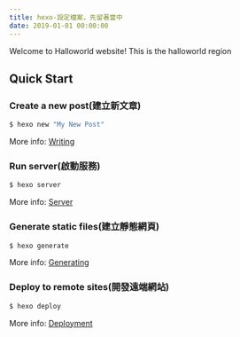 ```yaml
---
title: hexo-設定檔案，先留著當中
date: 2019-01-01 00:00:00
---
```

Welcome to Halloworld website! This is the halloworld region<!--  Check [documentation](https://hexo.io/docs/) for more info. If you get any problems when using Hexo, you can find the answer in [troubleshooting](https://hexo.io/docs/troubleshooting.html) or you can ask me on [GitHub](https://github.com/hexojs/hexo/issues). -->


## Quick Start

### Create a new post(建立新文章)

``` bash
$ hexo new "My New Post"
```

More info: [Writing](https://hexo.io/docs/writing.html)

### Run server(啟動服務)

``` bash
$ hexo server
```

More info: [Server](https://hexo.io/docs/server.html)

### Generate static files(建立靜態網頁)

``` bash
$ hexo generate
```

More info: [Generating](https://hexo.io/docs/generating.html)

### Deploy to remote sites(開發遠端網站)

``` bash
$ hexo deploy
```

More info: [Deployment](https://hexo.io/docs/deployment.html)

